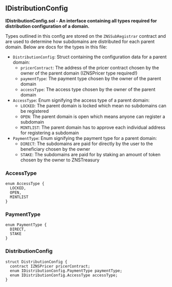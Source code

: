 ## IDistributionConfig


**IDistributionConfig.sol - An interface containing all types required for distribution configuration of a domain.**



Types outlined in this config are stored on the `ZNSSubRegistrar` contract and are used to determine
how subdomains are distributed for each parent domain.
Below are docs for the types in this file:
 - `DistributionConfig`: Struct containing the configuration data for a parent domain:
     + `pricerContract`: The address of the pricer contract chosen by the owner of the parent domain (IZNSPricer type required!)
     + `paymentType`: The payment type chosen by the owner of the parent domain
     + `accessType`: The access type chosen by the owner of the parent domain
 - `AccessType`: Enum signifying the access type of a parent domain:
     + `LOCKED`: The parent domain is locked which mean no subdomains can be registered
     + `OPEN`: The parent domain is open which means anyone can register a subdomain
     + `MINTLIST`: The parent domain has to approve each individual address for registering a subdomain
 - `PaymentType`: Enum signifying the payment type for a parent domain:
     + `DIRECT`: The subdomains are paid for directly by the user to the beneficiary chosen by the owner
     + `STAKE`: The subdomains are paid for by staking an amount of token chosen by the owner to ZNSTreasury



### AccessType








```solidity
enum AccessType {
  LOCKED,
  OPEN,
  MINTLIST
}
```

### PaymentType








```solidity
enum PaymentType {
  DIRECT,
  STAKE
}
```

### DistributionConfig








```solidity
struct DistributionConfig {
  contract IZNSPricer pricerContract;
  enum IDistributionConfig.PaymentType paymentType;
  enum IDistributionConfig.AccessType accessType;
}
```


